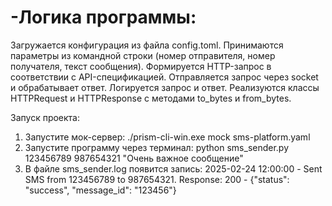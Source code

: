 # -Логика программы:
Загружается конфигурация из файла config.toml.
Принимаются параметры из командной строки (номер отправителя, номер получателя, текст сообщения).
Формируется HTTP-запрос в соответствии с API-спецификацией.
Отправляется запрос через socket и обрабатывает ответ.
Логируется запрос и ответ.
Реализуются классы HTTPRequest и HTTPResponse с методами to_bytes и from_bytes.

Запуск проекта:
1. Запустите мок-сервер: ./prism-cli-win.exe mock sms-platform.yaml
2. Запустите программу через терминал:
python sms_sender.py 123456789 987654321 "Очень важное сообщение"
3. В файле sms_sender.log появится запись:
2025-02-24 12:00:00 - Sent SMS from 123456789 to 987654321. Response: 200 - {"status": "success", "message_id": "123456"}

